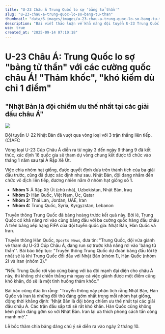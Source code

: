 ```yaml
---
title: "U-23 Châu Á Trung Quốc lo sợ 'bảng tử thần'"
slug: "u-23-chau-a-trung-quoc-lo-so-bang-tu-than"
thumbnail: "data/6.images/images/u-23-chau-a-trung-quoc-lo-so-bang-tu-than.webp"
description: "Bài viết thảo luận về khả năng đội tuyển U-23 Trung Quốc rơi vào 'bảng tử thần' với các cường quốc châu Á như Nhật Bản, Hàn Quốc và Iran tại Vòng chung kết U-23 Châu Á sắp tới, gây ra lo ngại lớn từ truyền thông Trung Quốc."
use: true
created_at: "2025-09-14 07:10:18"
---
```


# U-23 Châu Á: Trung Quốc lo sợ "bảng tử thần" với các cường quốc châu Á! "Thảm khốc", "khó kiếm dù chỉ 1 điểm"

## "Nhật Bản là đội chiếm ưu thế nhất tại các giải đấu châu Á"

![](/images/20250914-00178704-sdigestw-000-12-view.webp)

Đội tuyển U-22 Nhật Bản đã vượt qua vòng loại với 3 trận thắng liên tiếp. (C)AFC

Vòng loại U-23 Cúp Châu Á diễn ra từ ngày 3 đến ngày 9 tháng 9 đã kết thúc, xác định 16 quốc gia sẽ tham dự vòng chung kết được tổ chức vào tháng 1 năm sau tại Ả Rập Xê Út.

Việc chia nhóm hạt giống, được quyết định dựa trên thành tích của ba giải đấu trước, cũng đã được xác định như sau. Nhật Bản, đội đang nhắm đến chức vô địch liên tiếp, đương nhiên nằm ở nhóm hạt giống số 1.

*   **Nhóm 1:** Ả Rập Xê Út (chủ nhà), Uzbekistan, Nhật Bản, Iraq
*   **Nhóm 2:** Hàn Quốc, Việt Nam, Úc, Qatar
*   **Nhóm 3:** Thái Lan, Jordan, UAE, Iran
*   **Nhóm 4:** Trung Quốc, Syria, Kyrgyzstan, Lebanon

Truyền thông Trung Quốc đã bàng hoàng trước kết quả này. Bởi lẽ, Trung Quốc có khả năng rơi vào cùng bảng đấu với ba cường quốc hàng đầu châu Á trên bảng xếp hạng FIFA của đội tuyển quốc gia: Nhật Bản, Hàn Quốc và Iran.

Truyền thông Hàn Quốc, `Xports News`, đưa tin: "Trung Quốc, đội vừa giành vé tham dự U-23 Cúp Châu Á, đang run sợ trước khả năng rơi vào 'bảng tử thần'". Bài báo tiếp tục: "Truyền thông Trung Quốc dự đoán bảng đấu tồi tệ nhất sẽ là khi Trung Quốc đối đầu với Nhật Bản (nhóm 1), Hàn Quốc (nhóm 2) và Iran (nhóm 3)."

"Nếu Trung Quốc rơi vào cùng bảng với ba đội mạnh đại diện cho châu Á này, thì không chỉ chiến thắng mà ngay cả việc giành được một điểm cũng khó khăn, đó sẽ là một tình huống thảm khốc."

Bài báo cũng đưa tin rằng: "Truyền thông này phân tích rằng Nhật Bản, Hàn Quốc và Iran là những đối thủ đáng gờm nhất trong mỗi nhóm hạt giống, đồng thời khẳng định: 'Nhật Bản là đội bóng chiếm ưu thế nhất tại các giải đấu châu Á. Các trận đấu sắp tới sẽ rất khó khăn. Hàn Quốc cũng không kém phần đáng gờm so với Nhật Bản. Iran lại ưa thích phong cách tấn công mạnh mẽ'."

Lễ bốc thăm chia bảng đáng chú ý sẽ diễn ra vào ngày 2 tháng 10.